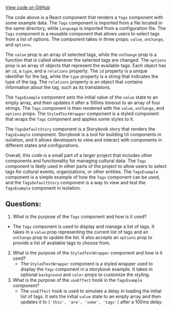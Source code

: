 [View code on GitHub](https://github.com/technologiestiftung/kulturdaten-frontend/blob/master/components/tags/story.tsx)

The code above is a React component that renders a `Tags` component with some example data. The `Tags` component is imported from a file located in the same directory, while `Language` is imported from a configuration file. The `Tags` component is a reusable component that allows users to select tags from a list of options. The component takes in three props: `value`, `onChange`, and `options`. 

The `value` prop is an array of selected tags, while the `onChange` prop is a function that is called whenever the selected tags are changed. The `options` prop is an array of objects that represent the available tags. Each object has an `id`, a `type`, and a `relations` property. The `id` property is a unique identifier for the tag, while the `type` property is a string that indicates the type of the tag. The `relations` property is an object that contains information about the tag, such as its translations.

The `TagsExample` component sets the initial value of the `value` state to an empty array, and then updates it after a 100ms timeout to an array of four strings. The `Tags` component is then rendered with the `value`, `onChange`, and `options` props. The `StyledTestWrapper` component is a styled component that wraps the `Tags` component and applies some styles to it.

The `TagsDefaultStory` component is a Storybook story that renders the `TagsExample` component. Storybook is a tool for building UI components in isolation, and it allows developers to view and interact with components in different states and configurations.

Overall, this code is a small part of a larger project that includes other components and functionality for managing cultural data. The `Tags` component is likely used in other parts of the project to allow users to select tags for cultural events, organizations, or other entities. The `TagsExample` component is a simple example of how the `Tags` component can be used, and the `TagsDefaultStory` component is a way to view and test the `TagsExample` component in isolation.
## Questions: 
 1. What is the purpose of the `Tags` component and how is it used?
   - The `Tags` component is used to display and manage a list of tags. It takes in a `value` prop representing the current list of tags and an `onChange` prop to update the list. It also accepts an `options` prop to provide a list of available tags to choose from.
2. What is the purpose of the `StyledTestWrapper` component and how is it used?
   - The `StyledTestWrapper` component is a styled wrapper used to display the `Tags` component in a storybook example. It takes in optional `background` and `color` props to customize the styling.
3. What is the purpose of the `useEffect` hook in the `TagsExample` component?
   - The `useEffect` hook is used to simulate a delay in loading the initial list of tags. It sets the initial `value` state to an empty array and then updates it to `['this', 'are', 'some', 'tags']` after a 100ms delay.